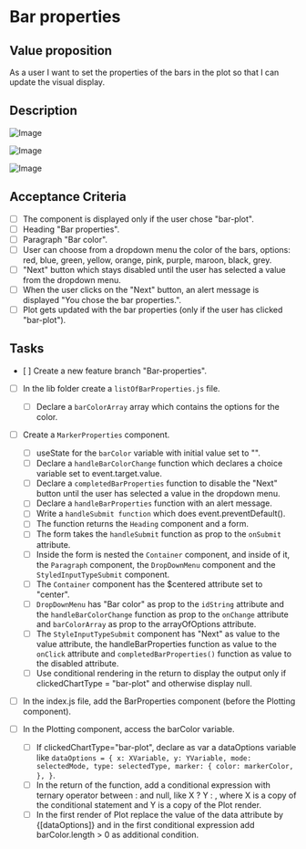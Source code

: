 # Bar properties

## Value proposition

As a user I want to
set the properties of the bars in the plot
so that I can update the visual display.

## Description

![Image](https://github.com/catdieval/capstone-plotdata/assets/148444485/b3e86fe9-8905-48cd-ac38-900f4c8a5e9a)

![Image](https://github.com/catdieval/capstone-plotdata/assets/148444485/2cbaaf6b-84f3-47d4-b3b9-d8362093ba0c)

![Image](https://github.com/catdieval/capstone-plotdata/assets/148444485/2f9fb7f1-f411-45b4-9951-f18a51abe660)

## Acceptance Criteria

- [ ] The component is displayed only if the user chose "bar-plot".
- [ ] Heading "Bar properties".
- [ ] Paragraph "Bar color".
- [ ] User can choose from a dropdown menu the color of the bars, options: red, blue, green, yellow, orange, pink, purple, maroon, black, grey.
- [ ] "Next" button which stays disabled until the user has selected a value from the dropdown menu.
- [ ] When the user clicks on the "Next" button, an alert message is displayed "You chose the bar properties.".
- [ ] Plot gets updated with the bar properties (only if the user has clicked "bar-plot").

## Tasks

- [ ] Create a new feature branch "Bar-properties".

- [ ] In the lib folder create a `listOfBarProperties.js` file.

  - [ ] Declare a `barColorArray` array which contains the options for the color.

- [ ] Create a `MarkerProperties` component.

  - [ ] useState for the `barColor` variable with initial value set to "".
  - [ ] Declare a `handleBarColorChange` function which declares a choice variable set to event.target.value.
  - [ ] Declare a `completedBarProperties` function to disable the "Next" button until the user has selected a value in the dropdown menu.
  - [ ] Declare a `handleBarProperties` function with an alert message.
  - [ ] Write a `handleSubmit function` which does event.preventDefault().
  - [ ] The function returns the `Heading` component and a form.
  - [ ] The form takes the `handleSubmit` function as prop to the `onSubmit` attribute.
  - [ ] Inside the form is nested the `Container` component, and inside of it, the `Paragraph` component, the `DropDownMenu` component and the `StyledInputTypeSubmit` component.
  - [ ] The `Container` component has the $centered attribute set to "center".
  - [ ] `DropDownMenu` has "Bar color" as prop to the `idString` attribute and the `handleBarColorChange` function as prop to the `onChange` attribute and `barColorArray` as prop to the arrayOfOptions attribute.
  - [ ] The `StyleInputTypeSubmit` component has "Next" as value to the value attribute, the handleBarProperties function as value to the `onClick` attribute and `completedBarProperties()` function as value to the disabled attribute.
  - [ ] Use conditional rendering in the return to display the output only if clickedChartType = "bar-plot" and otherwise display null.

- [ ] In the index.js file, add the BarProperties component (before the Plotting component).

- [ ] In the Plotting component, access the barColor variable.
  - [ ] If clickedChartType="bar-plot", declare as var a dataOptions variable like `dataOptions = {
  x: XVariable,
  y: YVariable,
  mode: selectedMode,
  type: selectedType,
  marker: {
    color: markerColor,
  },
}`.
  - [ ] In the return of the function, add a conditional expression with ternary operator between : and null, like X ? Y : , where X is a copy of the conditional statement and Y is a copy of the Plot render.
  - [ ] In the first render of Plot replace the value of the data attribute by {[dataOptions]} and in the first conditional expression add barColor.length > 0 as additional condition.
